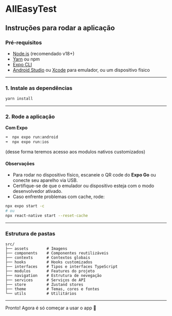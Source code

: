 # AllEasyTest

## Instruções para rodar a aplicação

### Pré-requisitos

- [Node.js](https://nodejs.org/) (recomendado v18+)
- [Yarn](https://classic.yarnpkg.com/lang/en/) ou npm
- [Expo CLI](https://docs.expo.dev/get-started/installation/)
- [Android Studio](https://developer.android.com/studio) ou [Xcode](https://developer.apple.com/xcode/) para emulador, ou um dispositivo físico

---

### 1. Instale as dependências

```sh
yarn install
```

---

### 2. Rode a aplicação

**Com Expo**

```sh
➜  npx expo run:android
➜  npx expo run:ios
```

(desse forma teremos acesso aos modulos nativos customizados)

#### Observações

- Para rodar no dispositivo físico, escaneie o QR code do **Expo Go** ou conecte seu aparelho via USB.
- Certifique-se de que o emulador ou dispositivo esteja com o modo desenvolvedor ativado.
- Caso enfrente problemas com cache, rode:

```sh
npx expo start -c
# ou
npx react-native start --reset-cache
```

---

### Estrutura de pastas

```
src/
├── assets        # Imagens
├── components    # Componentes reutilizáveis
├── contexts      # Contextos globais
├── hooks         # Hooks customizados
├── interfaces    # Tipos e interfaces TypeScript
├── modulos       # Features do projeto
├── navigation    # Estrutura de nevegação
├── services      # Serviços de API
├── store         # Zustand stores
├── theme         # Temas, cores e fontes
└── utils         # Utilitários
```

---

Pronto! Agora é só começar a usar o app 🚀
